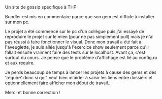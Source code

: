 Un site de gossip spécifique à THP

Bundler est mis en commentaire parce que son gem est difficle à installer sur mon pc.

Le projet a été commencé sur le pc d'un collègue puis j'ai essayé de reproduire le projet sur le mien (pour ne pas simplement pull) mais je n'ai pas réussi à faire fonctionner le visual. Donc mon travail a été fait à l'aveuglette, je suis allée jusqu'à l'exercice show seulement parce qu'il fallait ensuite vraiment faire des tests sur le localhost. Avant ça, c'est surtout du cours.
Je pense que le problème d'affichage est lié au config.ru et aux require. 

Je perds beaucoup de temps à lancer les projets à cause des gems et des 'require' donc si qq'1 veut bien m'aider à saisir les liens entre dossiers et optionnellement faire afficher mon début de travail...
 

Merci et bonne correction ! 

